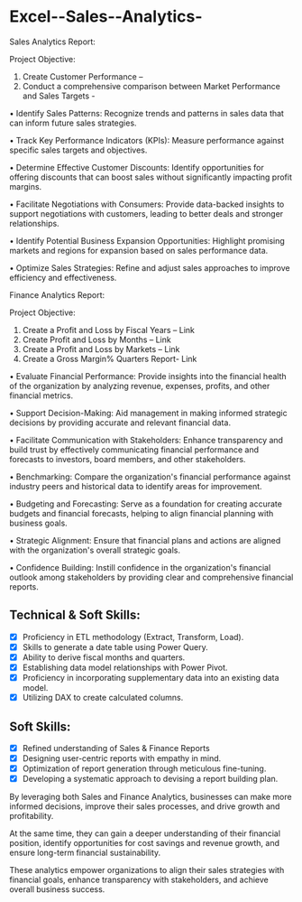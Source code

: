 # Excel--Sales--Analytics-

Sales Analytics Report:

Project Objective:

1.	Create Customer Performance –  
2.	Conduct a comprehensive comparison between Market Performance and Sales Targets - 

• Identify Sales Patterns: Recognize trends and patterns in sales data that can inform future sales strategies.

• Track Key Performance Indicators (KPIs): Measure performance against specific sales targets and objectives.

• Determine Effective Customer Discounts: Identify opportunities for offering discounts that can boost sales without significantly impacting profit margins.

• Facilitate Negotiations with Consumers: Provide data-backed insights to support negotiations with customers, leading to better deals and stronger relationships.

• Identify Potential Business Expansion Opportunities: Highlight promising markets and regions for expansion based on sales performance data.

• Optimize Sales Strategies: Refine and adjust sales approaches to improve efficiency and effectiveness.

Finance Analytics Report:

Project Objective:

1.	Create a Profit and Loss by Fiscal Years – Link
2.	Create Profit and Loss by Months – Link
3.	Create a Profit and Loss by Markets – Link
4.	Create a Gross Margin% Quarters Report- Link

• Evaluate Financial Performance: Provide insights into the financial health of the organization by analyzing revenue, expenses, profits, and other financial metrics.

• Support Decision-Making: Aid management in making informed strategic decisions by providing accurate and relevant financial data.

• Facilitate Communication with Stakeholders: Enhance transparency and build trust by effectively communicating financial performance and forecasts to investors, board members, and other stakeholders.

• Benchmarking: Compare the organization's financial performance against industry peers and historical data to identify areas for improvement.

• Budgeting and Forecasting: Serve as a foundation for creating accurate budgets and financial forecasts, helping to align financial planning with business goals.

• Strategic Alignment: Ensure that financial plans and actions are aligned with the organization's overall strategic goals.

• Confidence Building: Instill confidence in the organization's financial outlook among stakeholders by providing clear and comprehensive financial reports.

## Technical & Soft Skills:
- [x] Proficiency in ETL methodology (Extract, Transform, Load).
- [x] Skills to generate a date table using Power Query.
- [x] Ability to derive fiscal months and quarters.
- [x] Establishing data model relationships with Power Pivot.
- [x] Proficiency in incorporating supplementary data into an existing data model.
- [x] Utilizing DAX to create calculated columns.

## Soft Skills:
- [x] Refined understanding of Sales & Finance Reports
- [x] Designing user-centric reports with empathy in mind.
- [x] Optimization of report generation through meticulous fine-tuning.
- [x] Developing a systematic approach to devising a report building plan.

By leveraging both Sales and Finance Analytics, businesses can make more informed decisions, improve their sales processes, and drive growth and profitability. 

At the same time, they can gain a deeper understanding of their financial position, identify opportunities for cost savings and revenue growth, and ensure long-term financial sustainability. 

These analytics empower organizations to align their sales strategies with financial goals, enhance transparency with stakeholders, and achieve overall business success.
